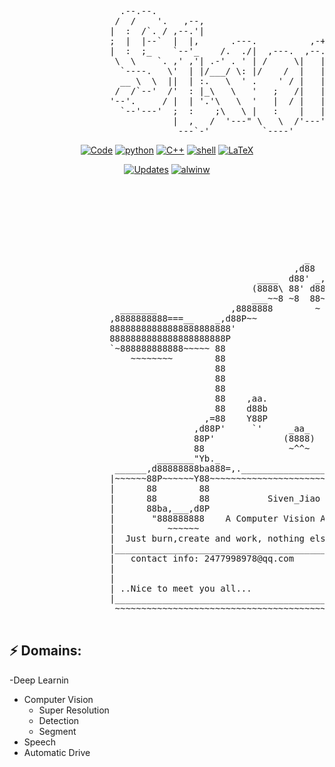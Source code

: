   <pre>                                                                         
                     .--.--.                                         ,----..                                   
                    /  /    '.   ,--,                               /   /   \             ,-.----.             
                   |  :  /`. / ,--.'|                        ,---, |   :     :            \    /  \    ,---.   
                   ;  |  |--`  |  |,      .---.          ,-+-. /  |.   |  ;. /            |   :    |  '   ,'\  
                   |  :  ;_    `--'_    /.  ./|  ,---.  ,--.'|'   |.   ; /--`   ,--.--.   |   | .\ : /   /   | 
                    \  \    `. ,' ,'| .-' . ' | /     \|   |  ,"' |;   | ;     /       \  .   : |: |.   ; ,. : 
                     `----.   \'  | |/___/ \: |/    /  |   | /  | ||   : |    .--.  .-. | |   |  \ :'   | |: : 
                     __ \  \  ||  | :.   \  ' .    ' / |   | |  | |.   | '___  \__\/: . . |   : .  |'   | .; : 
                    /  /`--'  /'  : |_\   \   '   ;   /|   | |  |/ '   ; : .'| ," .--.; | :     |`-'|   :    | 
                   '--'.     / |  | '.'\   \  '   |  / |   | |--'  '   | '/  :/  /  ,.  | :   : :    \   \  /  
                     `--'---'  ;  :    ;\   \ |   :    |   |/      |   :    /;  :   .'   \|   | :     `----'   
                               |  ,   /  '---" \   \  /'---'        \   \ .' |  ,     .-./`---'.|              
                                ---`-'          `----'               `---`    `--`---'      `---`              </pre>

<p align="center">
    <a href="https://github.com/alwinw?tab=repositories" target="_blank"><img alt="Code" src="https://img.shields.io/badge/-code-000000?style=flat-square&logo=Plex&logoColor=white"></a>
    <a href="https://github.com/alwinw?tab=repositories&language=python" target="_blank"><img alt="python" src="https://img.shields.io/badge/-python-3776AB?style=flat-square&logo=Python&logoColor=white"></a>
    <a href="https://github.com/alwinw?tab=repositories&language=c%2B%2B" target="_blank"><img alt="C++" src="https://img.shields.io/badge/-C%2B%2B-00599C?style=flat-square&logo=C%2B%2B&logoColor=white"></a>
    <a href="https://github.com/alwinw?tab=repositories&language=shell" target="_blank"><img alt="shell" src="https://img.shields.io/badge/-shell-5391FE?style=flat-square&logo=PowerShell&logoColor=white"></a>
    <a href="https://github.com/alwinw?tab=repositories&language=TeX" target="_blank"><img alt="LaTeX" src="https://img.shields.io/badge/-LaTeX-008080?style=flat-square&logo=LaTeX&logoColor=white"></a>
</p>

<p align="center">
    <a href="https://github.com/alwinw?tab=followers" target="_blank"><img alt="Updates" src="https://img.shields.io/badge/--000000?style=flat-square&logo=RSS&logoColor=white"></a>
    <a href="https://github.com/alwinw" target="_blank"><img alt="alwinw" src="https://badges.pufler.dev/visits/alwinw/alwinw?logo=GitHub&label=visits&color=success&logoColor=white&style=flat-square"/></a>
 <pre>                                                                                             
                                                                     __
                                                                    d888b
                                                                   888888b
                                                                   8888888
                                                                   8888888
                                                                   8888888
                                                        _          8888888
                                                      ,d88         8888888
                                               ____  d88' _,,      888888'
                                              (8888\ 88' d888)     Y8888P
                                              ___~~8 ~8  88~___    d8888
                     _______              ,8888888        ~ 888888_8888
                   ,8888888888===__    _,d88P~~               ~~Y88888'
                   88888888888888888888888'                        `88b
                   8888888888888888888888P                          Y88
                   `~888888888888~~~~~ 88                            88
                       ~~~~~~~~        88                            88
                                       88                            88
                                       88                            88
                                       88                            88
                                       88    ,aa.            ,aa.    88
                                       88    d88b            d88b    88
                                     ,=88    Y88P            Y88P    88=,
                                   ,d88P'     `'     _aa_     `'     `Y88b,     ___ 
                                   88P'             (8888)             `Y88  ad88888b           
                                   88                ~^^~                88 d88Y~~"Y8b      
                            _______"Yb._                              _.d8"d8Y      88      
                    ______,d88888888ba888=,.______________________.,=8888~d88_______88___
                   |~~~~~~88P~~~~~~Y88~~~~~~~~~~~~~~~~~~~~~~~~~~~~~~~~~~~~~~~~~~~~~~~~~~~|
                   |      88        88                                                   |
                   |      88        88           Siven_Jiao                              |
                   |      88ba,___,d8P                                                   |
                   |       "888888888    A Computer Vision Algorithm Enthusiast          |
                   |          ~~~~~~                                                     |
                   |  Just burn,create and work, nothing else needs to be done. Enjoy.   |
                   |_____________________________________________________________________|
                   |   contact info: 2477998978@qq.com                                   |
                   |                                                                     |
                   |                                               |\      _,,,--,,_  ,) | 
                   | ..Nice to meet you all...                     /,`.-'`'   -,  ;-;;'  |
                   |_____________________________________________ |,4-  ) )-,_ ) /\______|
                    ~~~~~~~~~~~~~~~~~~~~~~~~~~~~~~~~~~~~~~~~~~~~~'---''(_/--' (_/-'~~~~~~


</pre>

## ⚡ Domains:
-Deep Learnin
  - Computer Vision
    - Super Resolution
    - Detection
    - Segment
  - Speech
  - Automatic Drive

